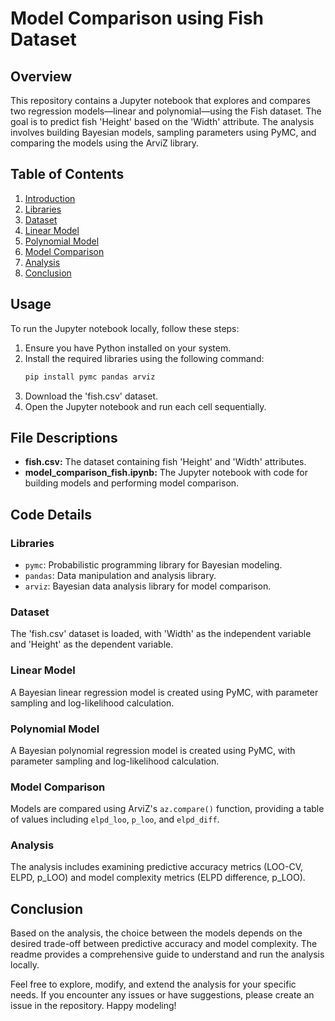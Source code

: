 # Model Comparison using Fish Dataset

## Overview
This repository contains a Jupyter notebook that explores and compares two regression models—linear and polynomial—using the Fish dataset. The goal is to predict fish 'Height' based on the 'Width' attribute. The analysis involves building Bayesian models, sampling parameters using PyMC, and comparing the models using the ArviZ library.

## Table of Contents
1. [Introduction](#introduction)
2. [Libraries](#libraries)
3. [Dataset](#dataset)
4. [Linear Model](#linear-model)
5. [Polynomial Model](#polynomial-model)
6. [Model Comparison](#model-comparison)
7. [Analysis](#analysis)
8. [Conclusion](#conclusion)

## Usage
To run the Jupyter notebook locally, follow these steps:

1. Ensure you have Python installed on your system.
2. Install the required libraries using the following command:
   ```bash
   pip install pymc pandas arviz
   ```
3. Download the 'fish.csv' dataset.
4. Open the Jupyter notebook and run each cell sequentially.

## File Descriptions
- **fish.csv:** The dataset containing fish 'Height' and 'Width' attributes.
- **model_comparison_fish.ipynb:** The Jupyter notebook with code for building models and performing model comparison.

## Code Details
### Libraries
- `pymc`: Probabilistic programming library for Bayesian modeling.
- `pandas`: Data manipulation and analysis library.
- `arviz`: Bayesian data analysis library for model comparison.

### Dataset
The 'fish.csv' dataset is loaded, with 'Width' as the independent variable and 'Height' as the dependent variable.

### Linear Model
A Bayesian linear regression model is created using PyMC, with parameter sampling and log-likelihood calculation.

### Polynomial Model
A Bayesian polynomial regression model is created using PyMC, with parameter sampling and log-likelihood calculation.

### Model Comparison
Models are compared using ArviZ's `az.compare()` function, providing a table of values including `elpd_loo`, `p_loo`, and `elpd_diff`.

### Analysis
The analysis includes examining predictive accuracy metrics (LOO-CV, ELPD, p_LOO) and model complexity metrics (ELPD difference, p_LOO).

## Conclusion
Based on the analysis, the choice between the models depends on the desired trade-off between predictive accuracy and model complexity. The readme provides a comprehensive guide to understand and run the analysis locally.

Feel free to explore, modify, and extend the analysis for your specific needs. If you encounter any issues or have suggestions, please create an issue in the repository. Happy modeling!
